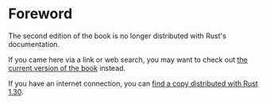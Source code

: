 # Foreword

The second edition of the book is no longer distributed with Rust's documentation.

If you came here via a link or web search, you may want to check out [the current
version of the book](/src/foreword.md) instead.

If you have an internet connection, you can [find a copy distributed with
Rust
1.30](https://doc.rust-lang.org/1.30.0/book/second-edition/foreword.html).